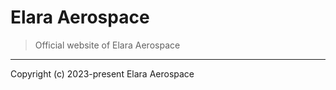 # Elara Aerospace
> Official website of Elara Aerospace

----

Copyright (c) 2023-present Elara Aerospace
